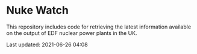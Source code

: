 # Nuke Watch

This repository includes code for retrieving the latest information available on the output of EDF nuclear power plants in the UK.

Last updated: 2021-06-26 04:08